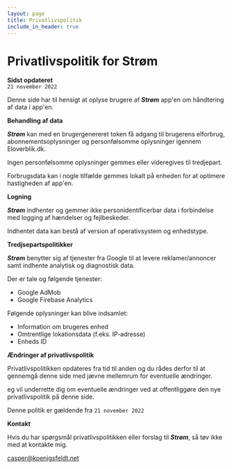 ```yaml
---
layout: page
title: Privatlivspolitik
include_in_header: true
---
```


# Privatlivspolitik for Strøm

**Sidst opdateret**  
`21 november 2022`

Denne side har til hensigt at oplyse brugere af ***Strøm***  app'en om håndtering af data i app'en.

**Behandling af data**

***Strøm*** kan med en brugergenereret token få adgang til brugerens elforbrug, abonnementsoplysninger og personfølsomme oplysninger igennem Eloverblik.dk.

Ingen personfølsomme oplysninger gemmes eller videregives til tredjepart.

Forbrugsdata kan i nogle tilfælde gemmes lokalt på enheden for at optimere hastigheden af app'en.

**Logning**

***Strøm*** indhenter og gemmer ikke personidentificerbar data i forbindelse med logging af hændelser og fejlbeskeder. 

Indhentet data kan bestå af version af operativsystem og enhedstype.

**Tredjsepartspolitikker**

***Strøm*** benytter sig af tjenester fra Google til at levere reklamer/annoncer samt indhente analytisk og diagnostisk data.

Der er tale og følgende tjenester:
* Google AdMob
* Google Firebase Analytics

Følgende oplysninger kan blive indsamlet:
* Information om brugeres enhed
* Omtrentlige lokationsdata (f.eks. IP-adresse)
* Enheds ID

**Ændringer af privatlivspolitik**

Privatlivspolitikken opdateres fra tid til anden og du rådes derfor til at gennemgå denne side med jævne mellemrum for eventuelle ændringer.

eg vil underrette dig om eventuelle ændringer ved at offentliggøre den nye privatlivspolitik på denne side.

Denne politik er gældende fra `21 november 2022`

**Kontakt**

Hvis du har spørgsmål privatlivspolitikken eller forslag til ***Strøm***, så tøv ikke med at kontakte mig.

casper@koenigsfeldt.net

